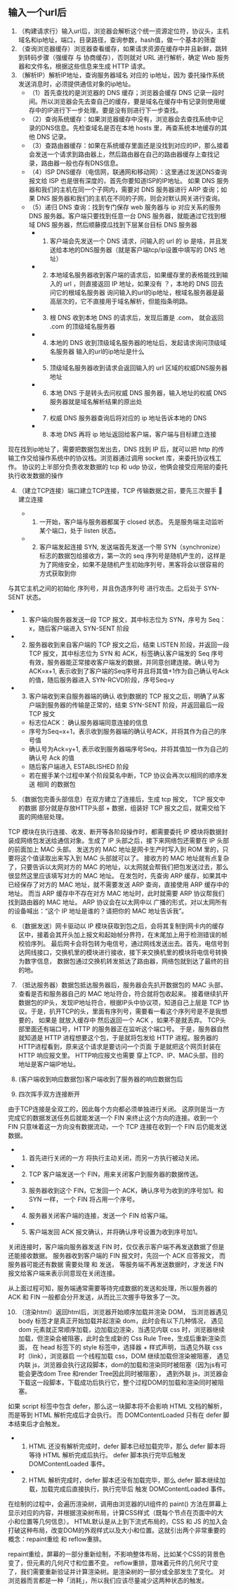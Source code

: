 ## 输入一个url后

1. （构建请求行）输入url后，浏览器会解析这个统一资源定位符，协议头，主机域名和ip地址，端口，目录路径，查询参数，hash值，做一个基本的筛查
2. （查询浏览器缓存）浏览器查看缓存，如果请求资源在缓存中并且新鲜，跳转到转码步骤（强缓存 与 协商缓存），否则就对 URL 进行解析，确定 Web 服务器和文件名，根据这些信息来生成 HTTP 请求。
3. （解析IP）解析IP地址，查询服务器域名 对应的 ip地址，因为 委托操作系统 发送消息时，必须提供通信对象的ip地址。
   - （1）首先查找的是浏览器的 DNS 缓存；浏览器会缓存 DNS 记录一段时间。所以浏览器会先去查自己的缓存，要是域名在缓存中有记录则使用缓存中的IP进行下一步处理。要是没有则进行下一步查找。
   - （2）查询系统缓存：如果浏览器缓存中没有，浏览器会去查找系统中记录的DNS信息。先检查域名是否在本地 hosts 里，再查系统本地缓存的其他 DNS 记录。
   - （3）查路由器缓存：如果在系统缓存里面还是没找到对应的IP，那么接着会发送一个请求到路由器上，然后路由器在自己的路由器缓存上查找记录，路由器一般也存有DNS信息。
   - （4）ISP DNS缓存（电信网，联通网和移动网）：这里通过发送DNS查询报文给 ISP 也是很有深度的，首先你要知道ISP的IP地址。 如果 DNS 服务器和我们的主机在同一个子网内，需要对 DNS 服务器进行 ARP 查询；如果 DNS 服务器和我们的主机在不同的子网，则会对默认网关进行查询。
   - （5）递归 DNS 查询：找到专门保存 web 服务器与 ip 对应关系的服务 DNS 服务器。客户端只要找到任意一台 DNS 服务器，就能通过它找到根域 DNS 服务器，然后顺藤摸瓜找到下层某台目标 DNS 服务器
      - 1. 客户端会先发送一个 DNS 请求，问输入的 url 的 ip 是啥，并且发送给本地的DNS服务器（就是客户端tcp/ip设置中填写的 DNS 地址）
      - 2. 本地域名服务器收到客户端的请求后，如果缓存里的表格能找到输入的 url ，则直接返回 IP 地址，如果没有 ？，本地的 DNS 回去问它的根域名服务器 询问输入的url的ip地址，根域名服务器是最高层次的，它不直接用于域名解析，但能指条明路。
      - 3. 根 DNS 收到本地 DNS 的请求后，发现后置是 .com， 就会返回 .com 的顶级域名服务器
      - 4. 本地的 DNS 收到顶级域名服务器的地址后，发起请求询问顶级域名服务器 输入的url的ip地址是什么
      - 5. 顶级域名服务器收到请求会返回输入的 url 区域的权威DNS服务器地址
      - 6. 本地 DNS 于是转头去问权威 DNS 服务器，输入地址的权威 DNS 服务器就是域名解析结果的原出处
      - 7. 权威 DNS 服务器查询后将对应的 ip 地址告诉本地的 DNS
      - 8. 本地 DNS 再将 ip 地址返回给客户端，客户端与目标建立连接

现在找到ip地址了，需要把数据包发出去，DNS 找到 IP 后，就可以把 http 的传输工作交给操作系统中的协议栈。浏览器通过调用 socket 库，来委托协议栈工作。
协议的上半部分负责收发数据的 tcp 和 udp 协议，他俩会接受应用层的委托执行收发数据的操作

4. （建立TCP连接）端口建立TCP连接，TCP 传输数据之前，要先三次握手 🤝 建立连接

   - 1. 一开始，客户端与服务器都属于 closed 状态。 先是服务端主动监听某个端口，处于 listen 状态。
   - 2. 客户端发起连接 SYN, 发送端首先发送一个带 SYN（synchronize）标志的数据包给接收方，第一次的 seq 序列号是随机产生的，这样是为了网络安全，如果不是随机产生初始序列号，黑客将会以很容易的方式获取到你

与其它主机之间的初始化 序列号，并且伪造序列号 进行攻击。之后处于 SYN- SENT 状态。

   - 1. 客户端向服务器发送一段 TCP 报文，其中标志位为 SYN，序号为 Seq：x，随后客户端进入 SYN-SENT 阶段
   - 2. 服务器收到来自客户端的 TCP 报文之后，结束 LISTEN 阶段，并返回一段 TCP 报文，其中标志位为 SYN 和 ACK，标签确认客户端发的 Seq 序号有效，服务器能正常接收客户端发的数据，并同意创建连接。确认号为 ACK=x+1, 表示收到了客户端的Seq序号并且将其值+1作为自己确认号Ack的值，随后服务器进入 SYN-RCVD阶段，序号Seq=y
   - 3. 客户端收到来自服务器端的确认 收到数据的 TCP 报文之后，明确了从客户端到服务器的传输是正常的，结束 SYN-SENT 阶段，并返回最后一段 TCP 报文
      - 标志位ACK： 确认服务器端同意连接的信息
      - 序号为Seq=x+1，表示收到服务器端的确认号ACK，并将其作为自己的序号值
      - 确认号为Ack=y+1, 表示收到服务器端序号Seq，并将其值加一作为自己的确认号 Ack 的值
      - 随后客户端进入 ESTABLISHED 阶段
      - 若在握手某个过程中某个阶段莫名中断，TCP 协议会再次以相同的顺序发送 相同 的数据包

5. （数据包完善头部信息）在双方建立了连接后，生成 tcp 报文， TCP 报文中的数据 部分就是存放HTTP头部 + 数据，组装好 TCP 报文之后，就需交给下面的网络层处理。

TCP 模块在执行连接、收发、断开等各阶段操作时，都需要委托 IP 模块将数据封装成网络包发送给通信对象。生成了 IP 头部之后，接下来网络包还需要在 IP 头部的前面加上 MAC 头部。
发送方的 MAC 地址是网卡生产时写入到 ROM 里的，只要将这个值读取出来写入到 MAC 头部就可以了。
接收方的 MAC 地址就有点复杂了，只要告诉以太网对方的 MAC 的地址，以太网就会帮我们把包发送过去，那么很显然这里应该填写对方的 MAC 地址。
在发包时，先查询 ARP 缓存，如果其中已经保存了对方的 MAC 地址，就不需要发送 ARP 查询，直接使用 ARP 缓存中的地址。
而当 ARP 缓存中不存在对方 MAC 地址时，此时就需要 ARP 协议帮我们找到路由器的 MAC 地址。
ARP 协议会在以太网中以 广播的形式，对以太网所有的设备喊出：“这个 IP 地址是谁的？请把你的 MAC 地址告诉我”。

6. （数据发送）网卡驱动以 IP 模块获取到包之后，会将其复制到网卡内的缓存区中，接着会其开头加上报文和起始帧分界符，在末尾加上用于检测错误的帧校验序列。
最后网卡会将包转为电信号，通过网线发送出去。首先，电信号到达网线接口，交换机里的模块进行接收，接下来交换机里的模块将电信号转换为数字信息，
数据包通过交换机转发抵达了路由器，网络包就到达了最终的目的地。

7. （抵达服务器）数据包抵达服务器后，服务器会先扒开数据包的 MAC 头部，查看是否和服务器自己的 MAC 地址符合，符合就将包收起来。
接着继续扒开数据包的IP头，发现IP地址符合，根据IP头中协议项，知道自己上层是 TCP 协议。于是，扒开TCP的头，里面有序列号，需要看一看这个序列号是不是我想要的，
如果是 就放入缓存中 然后返回一个 ACK ，如果不是就丢弃。 TCP头部里面还有端口号，HTTP 的服务器正在监听这个端口号。
于是，服务器自然就知道是 HTTP 进程想要这个包，于是就将包发给 HTTP 进程。服务器的HTTP进程看到，原来这个请求是要访问一个页面
于是就把这个网页封装在 HTTP 响应报文里。 HTTP响应报文也需要 穿上TCP、IP、MAC头部，目的地址是客户端IP地址。

8. (客户端收到响应数据包)客户端收到了服务器的响应数据包后

9. 四次挥手双方连接断开

由于TCP连接是全双工的，因此每个方向都必须单独进行关闭。
这原则是当一方完成它的数据发送任务后就能发送一个 FIN 来终止这个方向的连接。收到一个 FIN 只意味着这一方向没有数据流动，一个 TCP 连接在收到一个 FIN 后仍能发送数据。
   - 1. 首先进行关闭的一方 将执行主动关闭，而另一方执行被动关闭。
   - 2. TCP 客户端发送一个 FIN，用来关闭客户到服务器的数据传送。
   - 3. 服务器收到这个 FIN，它发回一个 ACK，确认序号为收到的序号加1。和 SYN 一样， 一个 FIN 将占用一个序号。
   - 4. 服务器关闭客户端的连接，发送一个 FIN 给客户端。
   - 5. 客户端发回 ACK 报文确认，并将确认序号设置为收到序号加1。

关闭连接时，客户端向服务器发送 FIN 时，仅仅表示客户端不再发送数据了但是还能接收数据。
服务器收到客户端的 FIN 报文时，先回一个 ACK 应答报文， 而服务器可能还有数据 需要处理 和 发送，
等服务端不再发送数据时，才发送 FIN 报文给客户端来表示同意现在关闭连接。

从上面过程可知，服务端通常需要等待完成数据的发送和处理，所以服务器的 ACK 和 FIN 一般都会分开发送，从而比三次握手导致多了一次。

10. （渲染html）返回html后，浏览器开始顺序加载并渲染 DOM， 当浏览器遇见 body 标签才是真正开始加载并起渲染 dom，此时会有以下几种情况，
遇见 dom 元素就正常顺序加载，边加载边渲染，当遇见内联 css 时，浏览器继续加载，但渲染会被阻塞，此时会生成新的 Css Rule Tree，生成后重新渲染页面，
在 head 标签下的 style 标签中，选择器 + 样式声明，当遇见外联 css 时（link），浏览器启 一个线程加载 css，DOM 继续加载但渲染被阻塞，
遇见内联 js，浏览器会执行这段脚本，dom的加载和渲染同时被阻塞（因为js有可能会更改dom Tree 和render Tree因此同时被阻塞），
遇到外联 js，浏览器会下载这一段脚本，下载成功后执行它，整个过程DOM的加载和渲染同时被阻塞。

如果 script 标签中包含 defer，那么这一块脚本将不会影响 HTML 文档的解析，而是等到 HTML 解析完成后才会执行。 而 DOMContentLoaded 只有在 defer 脚本结束后才会触发。

   - 1. HTML 还没有解析完成时，defer 脚本已经加载完毕，那么 defer 脚本将等待 HTML 解析完成后执行。 defer 脚本执行完毕后触发 DOMContentLoaded 事件。
   - 2. HTML 解析完成时，defer 脚本还没有加载完毕，那么 defer 脚本继续加载，加载完成后直接执行，执行完毕后 触发 DOMContentLoaded 事件。

在绘制的过程中，会遍历渲染树，调用由浏览器的UI组件的 paint() 方法在屏幕上显示对应的内容，并根据渲染树布局，计算CSS样式（既每个节点在页面中的大小和位置等几何信息）。
HTML默认是从上到下流式布局的，CSS 和 JS 的加入会打破这种布局，改变DOM的外观样式以及大小和位置。这就引出两个非常重要的概念：repaint重绘 和 reflow重排。

repaint重绘，屏幕的一部分重新绘制，不影响整体布局，比如某个CSS的背景色变了，但元素的几何尺寸和位置不变。
reflow重排，意味着元件的几何尺寸变了，我们需要重新验证并计算渲染树。是渲染树的一部分或全部发生了变化。
对浏览器而言都是一种「消耗」，所以我们应该尽量减少这两种状态的触发。

